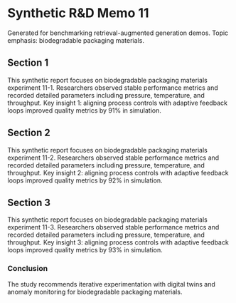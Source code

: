 # Synthetic R&D Memo 11
Generated for benchmarking retrieval-augmented generation demos. Topic emphasis: biodegradable packaging materials.

## Section 1
This synthetic report focuses on biodegradable packaging materials experiment 11-1. Researchers observed stable performance metrics and recorded detailed parameters including pressure, temperature, and throughput. Key insight 1: aligning process controls with adaptive feedback loops improved quality metrics by 91% in simulation.

## Section 2
This synthetic report focuses on biodegradable packaging materials experiment 11-2. Researchers observed stable performance metrics and recorded detailed parameters including pressure, temperature, and throughput. Key insight 2: aligning process controls with adaptive feedback loops improved quality metrics by 92% in simulation.

## Section 3
This synthetic report focuses on biodegradable packaging materials experiment 11-3. Researchers observed stable performance metrics and recorded detailed parameters including pressure, temperature, and throughput. Key insight 3: aligning process controls with adaptive feedback loops improved quality metrics by 93% in simulation.

### Conclusion
The study recommends iterative experimentation with digital twins and anomaly monitoring for biodegradable packaging materials.